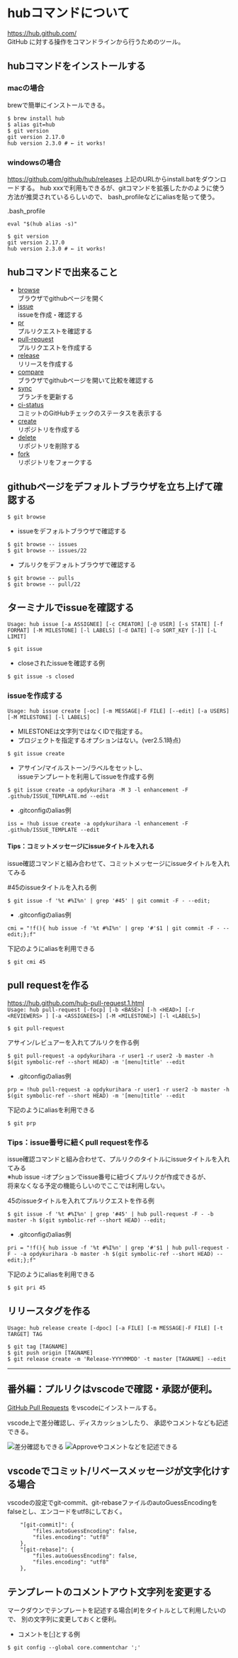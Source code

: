 # hubコマンドについて
https://hub.github.com/  
GitHub に対する操作をコマンドラインから行うためのツール。

## hubコマンドをインストールする
### macの場合
brewで簡単にインストールできる。
```
$ brew install hub
$ alias git=hub
$ git version
git version 2.17.0
hub version 2.3.0 # ← it works!
```

### windowsの場合
https://github.com/github/hub/releases
上記のURLからinstall.batをダウンロードする。
hub xxxで利用もできるが、gitコマンドを拡張したかのように使う方法が推奨されているらしいので、
bash_profileなどにaliasを貼って使う。

.bash_profile
```
eval "$(hub alias -s)"
```

```
$ git version
git version 2.17.0
hub version 2.3.0 # ← it works!
```

## hubコマンドで出来ること
* [browse](https://hub.github.com/hub-browse.1.html)  
ブラウザでgithubページを開く
* [issue](https://hub.github.com/hub-issue.1.html)  
issueを作成・確認する
* [pr](https://hub.github.com/hub-pr.1.html)  
プルリクエストを確認する
* [pull-request](https://hub.github.com/hub-pull-request.1.html)  
プルリクエストを作成する
* [release](https://hub.github.com/hub-release.1.html)  
リリースを作成する
* [compare](https://hub.github.com/hub-compare.1.html)  
ブラウザでgithubページを開いて比較を確認する
* [sync](https://hub.github.com/hub-sync.1.html)  
ブランチを更新する
* [ci-status](https://hub.github.com/hub-ci-status.1.html)  
コミットのGitHubチェックのステータスを表示する
* [create](https://hub.github.com/hub-create.1.html)  
リポジトリを作成する
* [delete](https://hub.github.com/hub-delete.1.html)  
リポジトリを削除する
* [fork](https://hub.github.com/hub-fork.1.html)  
リポジトリをフォークする


## githubページをデフォルトブラウザを立ち上げて確認する
```
$ git browse
```
* issueをデフォルトブラウザで確認する
```
$ git browse -- issues
$ git browse -- issues/22
```
* プルリクをデフォルトブラウザで確認する
```
$ git browse -- pulls
$ git browse -- pull/22
```

## ターミナルでissueを確認する
`Usage: hub issue [-a ASSIGNEE] [-c CREATOR] [-@ USER] [-s STATE] [-f FORMAT] [-M MILESTONE] [-l LABELS] [-d DATE] [-o SORT_KEY [-]] [-L LIMIT]`
```
$ git issue
```
* closeされたissueを確認する例
```
$ git issue -s closed
```

### issueを作成する
`Usage: hub issue create [-oc] [-m MESSAGE|-F FILE] [--edit] [-a USERS] [-M MILESTONE] [-l LABELS]`
* MILESTONEは文字列ではなくIDで指定する。
* プロジェクトを指定するオプションはない。(ver2.5.1時点)
```
$ git issue create
```
* アサイン/マイルストーン/ラベルをセットし、  
issueテンプレートを利用してissueを作成する例
```
$ git issue create -a opdykurihara -M 3 -l enhancement -F .github/ISSUE_TEMPLATE.md --edit
```
* .gitconfigのalias例
```
iss = !hub issue create -a opdykurihara -l enhancement -F .github/ISSUE_TEMPLATE --edit
```

#### Tips：コミットメッセージにissueタイトルを入れる
issue確認コマンドと組み合わせて、コミットメッセージにissueタイトルを入れてみる

#45のissueタイトルを入れる例
```
$ git issue -f '%t #%I%n' | grep '#45' | git commit -F - --edit;
```
* .gitconfigのalias例
```
cmi = "!f(){ hub issue -f '%t #%I%n' | grep '#'$1 | git commit -F - --edit;};f"
```
下記のようにaliasを利用できる
```
$ git cmi 45
```

## pull requestを作る
https://hub.github.com/hub-pull-request.1.html  
`Usage: hub pull-request [-focp] [-b <BASE>] [-h <HEAD>] [-r <REVIEWERS> ] [-a <ASSIGNEES>] [-M <MILESTONE>] [-l <LABELS>]`

```
$ git pull-request
```
アサイン/レビュアーを入れてプルリクを作る例
```
$ git pull-request -a opdykurihara -r user1 -r user2 -b master -h $(git symbolic-ref --short HEAD) -m '[menu]title' --edit
```
* .gitconfigのalias例
```
prp = !hub pull-request -a opdykurihara -r user1 -r user2 -b master -h $(git symbolic-ref --short HEAD) -m '[menu]title' --edit
```
下記のようにaliasを利用できる
```
$ git prp
```

### Tips：issue番号に紐くpull requestを作る
issue確認コマンドと組み合わせて、プルリクのタイトルにissueタイトルを入れてみる  
※hub issue -iオプションでissue番号に紐づくプルリクが作成できるが、  
将来なくなる予定の機能らしいのでここでは利用しない。

45のissueタイトルを入れてプルリクエストを作る例
```
$ git issue -f '%t #%I%n' | grep '#45' | hub pull-request -F - -b master -h $(git symbolic-ref --short HEAD) --edit;
```
* .gitconfigのalias例
```
pri = "!f(){ hub issue -f '%t #%I%n' | grep '#'$1 | hub pull-request -F - -a opdykurihara -b master -h $(git symbolic-ref --short HEAD) --edit;};f"
```
下記のようにaliasを利用できる
```
$ git pri 45
```

## リリースタグを作る
`Usage: hub release create [-dpoc] [-a FILE] [-m MESSAGE|-F FILE] [-t TARGET] TAG`
```
$ git tag [TAGNAME]
$ git push origin [TAGNAME]
$ git release create -m 'Release-YYYYMMDD' -t master [TAGNAME] --edit
```

---
## 番外編：プルリクはvscodeで確認・承認が便利。
[GitHub Pull Requests](https://marketplace.visualstudio.com/items?itemName=GitHub.vscode-pull-request-github)
をvscodeにインストールする。

vscode上で差分確認し、ディスカッションしたり、
承認やコメントなども記述できる。

![差分確認もできる](2018-11-20-17-43-12.png)
![Approveやコメントなどを記述できる](2018-11-20-17-32-11.png)

## vscodeでコミット/リベースメッセージが文字化けする場合
vscodeの設定でgit-commit、git-rebaseファイルのautoGuessEncodingをfalseとし、エンコードをutf8にしておく。
```
    "[git-commit]": {
        "files.autoGuessEncoding": false,
        "files.encoding": "utf8"
    },
    "[git-rebase]": {
        "files.autoGuessEncoding": false,
        "files.encoding": "utf8"
    },
```

## テンプレートのコメントアウト文字列を変更する
マークダウンでテンプレートを記述する場合[#]をタイトルとして利用したいので、
別の文字列に変更しておくと便利。  
* コメントを[;]とする例
```
$ git config --global core.commentchar ';'
```


